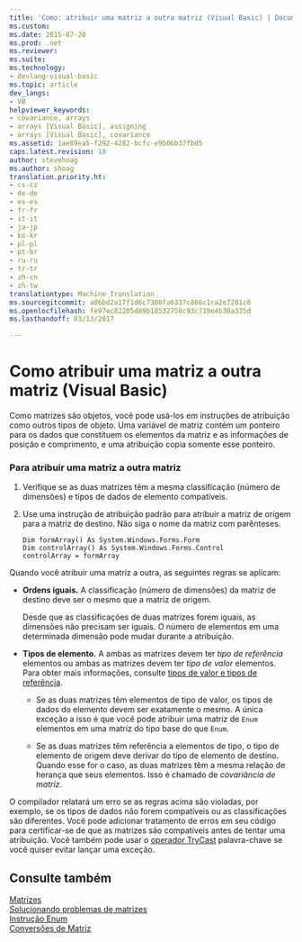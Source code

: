 ```yaml
---
title: 'Como: atribuir uma matriz a outra matriz (Visual Basic) | Documentos do Microsoft'
ms.custom: 
ms.date: 2015-07-20
ms.prod: .net
ms.reviewer: 
ms.suite: 
ms.technology:
- devlang-visual-basic
ms.topic: article
dev_langs:
- VB
helpviewer_keywords:
- covariance, arrays
- arrays [Visual Basic], assigning
- arrays [Visual Basic], covariance
ms.assetid: 1ae89ea5-f292-4282-bcfc-e9b06b37fbd5
caps.latest.revision: 18
author: stevehoag
ms.author: shoag
translation.priority.ht:
- cs-cz
- de-de
- es-es
- fr-fr
- it-it
- ja-jp
- ko-kr
- pl-pl
- pt-br
- ru-ru
- tr-tr
- zh-cn
- zh-tw
translationtype: Machine Translation
ms.sourcegitcommit: a06bd2a17f1d6c7308fa6337c866c1ca2e7281c0
ms.openlocfilehash: fe97ec82205d89b18532758c93c719e4b30a335d
ms.lasthandoff: 03/13/2017

---
```

# <a name="how-to-assign-one-array-to-another-array-visual-basic"></a>Como atribuir uma matriz a outra matriz (Visual Basic)
Como matrizes são objetos, você pode usá-los em instruções de atribuição como outros tipos de objeto. Uma variável de matriz contém um ponteiro para os dados que constituem os elementos da matriz e as informações de posição e comprimento, e uma atribuição copia somente esse ponteiro.  
  
### <a name="to-assign-one-array-to-another-array"></a>Para atribuir uma matriz a outra matriz  
  
1.  Verifique se as duas matrizes têm a mesma classificação (número de dimensões) e tipos de dados de elemento compatíveis.  
  
2.  Use uma instrução de atribuição padrão para atribuir a matriz de origem para a matriz de destino. Não siga o nome da matriz com parênteses.  
  
    ```  
    Dim formArray() As System.Windows.Forms.Form  
    Dim controlArray() As System.Windows.Forms.Control  
    controlArray = formArray  
    ```  
  
 Quando você atribuir uma matriz a outra, as seguintes regras se aplicam:  
  
-   **Ordens iguais.** A classificação (número de dimensões) da matriz de destino deve ser o mesmo que a matriz de origem.  
  
     Desde que as classificações de duas matrizes forem iguais, as dimensões não precisam ser iguais. O número de elementos em uma determinada dimensão pode mudar durante a atribuição.  
  
-   **Tipos de elemento.** A ambas as matrizes devem ter *tipo de referência* elementos ou ambas as matrizes devem ter *tipo de valor* elementos. Para obter mais informações, consulte [tipos de valor e tipos de referência](../../../../visual-basic/programming-guide/language-features/data-types/value-types-and-reference-types.md).  
  
    -   Se as duas matrizes têm elementos de tipo de valor, os tipos de dados do elemento devem ser exatamente o mesmo. A única exceção a isso é que você pode atribuir uma matriz de `Enum` elementos em uma matriz do tipo base do que `Enum`.  
  
    -   Se as duas matrizes têm referência a elementos de tipo, o tipo de elemento de origem deve derivar do tipo de elemento de destino. Quando esse for o caso, as duas matrizes têm a mesma relação de herança que seus elementos. Isso é chamado de *covariância de matriz*.  
  
 O compilador relatará um erro se as regras acima são violadas, por exemplo, se os tipos de dados não forem compatíveis ou as classificações são diferentes. Você pode adicionar tratamento de erros em seu código para certificar-se de que as matrizes são compatíveis antes de tentar uma atribuição. Você também pode usar o [operador TryCast](../../../../visual-basic/language-reference/operators/trycast-operator.md) palavra-chave se você quiser evitar lançar uma exceção.  
  
## <a name="see-also"></a>Consulte também  
 [Matrizes](../../../../visual-basic/programming-guide/language-features/arrays/index.md)   
 [Solucionando problemas de matrizes](../../../../visual-basic/programming-guide/language-features/arrays/troubleshooting-arrays.md)   
 [Instrução Enum](../../../../visual-basic/language-reference/statements/enum-statement.md)   
 [Conversões de Matriz](../../../../visual-basic/programming-guide/language-features/data-types/array-conversions.md)
